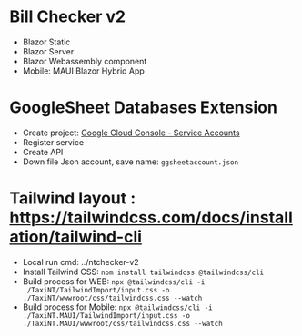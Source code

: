 # Bill Checker v2
- Blazor Static
- Blazor Server
- Blazor Webassembly component
- Mobile: MAUI Blazor Hybrid App

# GoogleSheet Databases Extension
- Create project: [Google Cloud Console - Service Accounts](https://console.cloud.google.com/iam-admin/serviceaccounts)
- Register service
- Create API
- Down file Json account, save name: ```ggsheetaccount.json```
  
# Tailwind layout : https://tailwindcss.com/docs/installation/tailwind-cli
- Local run cmd: ../ntchecker-v2
- Install Tailwind CSS: ```npm install tailwindcss @tailwindcss/cli```
- Build process for WEB: ```npx @tailwindcss/cli -i ./TaxiNT/TailwindImport/input.css -o ./TaxiNT/wwwroot/css/tailwindcss.css --watch```
- Build process for Mobile: ```npx @tailwindcss/cli -i ./TaxiNT.MAUI/TailwindImport/input.css -o ./TaxiNT.MAUI/wwwroot/css/tailwindcss.css --watch```
